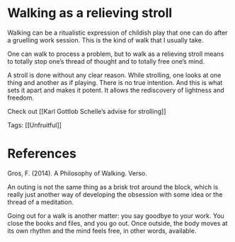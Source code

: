 # Walking as a relieving stroll

Walking can be a ritualistic expression of childish play that one can do after a gruelling work session. This is the kind of walk that I usually take.

One can walk to process a problem, but to walk as a relieving stroll means to totally stop one’s thread of thought and to totally free one’s mind.

A stroll is done without any clear reason. While strolling, one looks at one thing and another as if playing. There is no true intention. And this is what sets it apart and makes it potent. It allows the rediscovery of lightness and freedom.

Check out [[Karl Gottlob Schelle’s advise for strolling]]

Tags: [[Unfruitful]]

# References

Gros, F. (2014). A Philosophy of Walking. Verso.

An outing is not the same thing as a brisk trot around the block, which is really just another way of developing the obsession with some idea or the thread of a meditation.

Going out for a walk is another matter: you say goodbye to your work. You close the books and files, and you go out. Once outside, the body moves at its own rhythm and the mind feels free, in other words, available.

